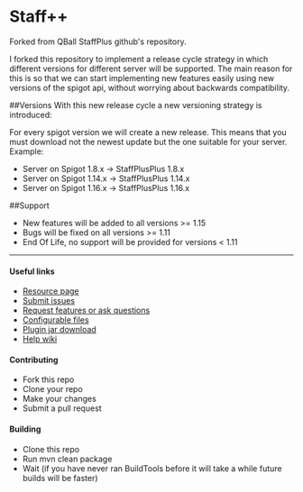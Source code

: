 # Staff++
Forked from QBall StaffPlus github's repository.

I forked this repository to implement a release cycle strategy in which different versions for different server will be supported.
The main reason for this is so that we can start implementing new features easily using new versions of the spigot api, without worrying about backwards compatibility.

##Versions
With this new release cycle a new versioning strategy is introduced:

For every spigot version we will create a new release. This means that you must download not the newest update but the one suitable for your server.
Example:

- Server on Spigot 1.8.x -> StaffPlusPlus 1.8.x
- Server on Spigot 1.14.x -> StaffPlusPlus 1.14.x
- Server on Spigot 1.16.x -> StaffPlusPlus 1.16.x

##Support 
- New features will be added to all versions >= 1.15
- Bugs will be fixed on all versions  >= 1.11
- End Of Life, no support will be provided for versions < 1.11

----
#### Useful links
* [Resource page](https://www.spigotmc.org/resources/staffplusplus.83562/)
* [Submit issues](https://github.com/garagepoort/StaffPlusPlus/issues)
* [Request features or ask questions](https://discord.gg/N6VqtYC)
* [Configurable files](https://github.com/Shortninja66/StaffPlus/wiki/Configurable-files)
* [Plugin jar download](https://www.spigotmc.org/resources/staffplusplus.83562/history)
* [Help wiki](https://github.com/Shortninja66/StaffPlus/wiki)

#### Contributing
* Fork this repo
* Clone your repo
* Make your changes
* Submit a pull request

#### Building
* Clone this repo
* Run mvn clean package
* Wait (if you have never ran BuildTools before it will take a while future builds will be faster)